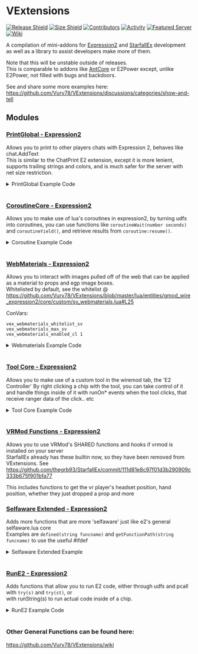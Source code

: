 # VExtensions
[![Release Shield](https://img.shields.io/github/v/release/Vurv78/VExtensions?style=flat-square)](https://github.com/Vurv78/VExtensions/releases/latest)
[![Size Shield](https://img.shields.io/github/repo-size/Vurv78/VExtensions?color=red&style=flat-square)](https://github.com/Vurv78/VExtensions/tree/master/lua)
[![Contributors](https://img.shields.io/github/contributors/Vurv78/VExtensions?style=flat-square)](https://github.com/Vurv78/VExtensions/contributors)
[![Activity](https://img.shields.io/github/commit-activity/m/Vurv78/VExtensions?color=yellow&style=flat-square)](https://github.com/Vurv78/VExtensions/pulse)
[![Featured Server](https://img.shields.io/badge/Featured%20Server-E2%20Beyond%20Infinity-lightgrey?style=flat-square)](steam://connect/69.140.244.127:27015)
[![Wiki](https://img.shields.io/badge/Wiki-here-purple.svg?style=flat-square)](https://github.com/Vurv78/VExtensions/wiki)

A compilation of mini-addons for [Expression2](https://github.com/wiremod/wire) and [StarfallEx](https://github.com/thegrb93/StarfallEx) development as well as a library to assist developers make more of them.

Note that this will be unstable outside of releases.  
This is comparable to addons like [AntCore](https://github.com/tockno/E2-AntCore) or E2Power except, unlike E2Power, not filled with bugs and backdoors.


See and share some more examples here: https://github.com/Vurv78/VExtensions/discussions/categories/show-and-tell

## Modules

### [PrintGlobal - Expression2](https://github.com/Vurv78/VExtensions/wiki/PrintGlobal)
Allows you to print to other players chats with Expression 2, behaves like chat.AddText  
This is similar to the ChatPrint E2 extension, except it is more lenient, supports trailing strings and colors, and is much safer for the server with net size restriction.
<details><summary>PrintGlobal Example Code</summary>

```ruby
@name Chat Colorer
@persist Owner:entity

# This chip hides your chat and prints instead,
# Turning your name blue and text gray.

if(first()){
    runOnChat(1)
    Owner = owner()
}elseif(chatClk(Owner)){
    hideChat(1)
    local Text = lastSaid()
    printGlobal(vec(50,50,200), Owner:name(), vec(255), ": ", vec(220), Text)
}
```
</details><br>

### [CoroutineCore - Expression2](https://github.com/Vurv78/VExtensions/wiki/CoroutineCore)
Allows you to make use of lua's coroutines in expression2, by turning udfs into coroutines, you can use functions like ``coroutineWait(number seconds)`` and ``coroutineYield()``, and retrieve results from ``coroutine:resume()``.
<details><summary>Coroutine Example Code</summary>

```ruby
@name CoroutineCore Example
@persist Co:coroutine
if(first()){
    function thread(){
        while(1){
            coroutineWait(5)
            print("5 seconds have passed")
        }
    }
    Co = coroutine("thread")
    runOnTick(1)
}elseif(tickClk()){
    if(Co:status()!="dead"){
        Co:resume()
    }
}

```
</details><br>


### [WebMaterials - Expression2](https://github.com/Vurv78/VExtensions/wiki/WebMaterials)
Allows you to interact with images pulled off of the web that can be applied as a material to props and egp image boxes.  
Whitelisted by default, see the whitelist @ https://github.com/Vurv78/VExtensions/blob/master/lua/entities/gmod_wire_expression2/core/custom/sv_webmaterials.lua#L25

ConVars:
```
vex_webmaterials_whitelist_sv
vex_webmaterials_max_sv
vex_webmaterials_enabled_cl 1
```

<details><summary>Webmaterials Example Code</summary>

```ruby
@name Webmaterials Prop Example
@persist P:entity M:webmaterial
# Spawns box with some beautiful rust evangelism on it
if(first()){
    P = propSpawn("models/hunter/blocks/cube075x075x075.mdl",entity():pos(),ang(),0)
    M = webMaterial("https://i.imgur.com/lfBBhiE.png")
    interval(100)
}else{
    P:setMaterial( M )
}
```
</details><br>

### [Tool Core - Expression2](https://github.com/Vurv78/VExtensions/wiki/Tool-Core)
Allows you to make use of a custom tool in the wiremod tab, the 'E2 Controller'
By right clicking a chip with the tool, you can take control of it and handle things inside of it with runOn* events when the tool clicks, that receive ranger data of the click.. etc
<details><summary>Tool Core Example Code</summary>

```ruby
@name Hologram Placer Example
@persist HoloInd ColorInd Colors:array SelectedColor:vector
# Example of how to use the E2 Controller from VExtensions.

if(first()){
    runOnE2CLeftClick(1)
    runOnE2CReload(1)
    runOnE2CRightClick(1)

    # These are the colors that will be cycled through when we right click.
    Colors = array(
        vec(255,0,0), # Red
        vec(255,69,0), # Orange
        vec(255,255,0), # Yellow
        vec(0,255,0), # Green
        vec(0,255,200), # Aqua
        vec(0,0,255), # Blue
        vec(180,0,255), # Purple
        vec(255,0,255) # Pink
    )
    ColorInd = 1
    SelectedColor = Colors[1,vector]
}elseif(e2CLeftMouseClk()){
    local RData = lastE2CRangerInfo()
    local Pos = RData:pos()
    local Normal = RData:hitNormal()
    holoCreate(HoloInd,Pos,vec(1,5,5),Normal:toAngle(),SelectedColor)
    HoloInd = (HoloInd+1)%holoMaxAmount()
}elseif(e2CReloadClk()){
    print("Deleted all holos!")
    HoloInd = 0
    holoDeleteAll(1)
}elseif(e2CRightMouseClk()){
    ColorInd = (ColorInd+1)%Colors:count()
    SelectedColor = Colors[ColorInd+1,vector]
    printColor(SelectedColor,"Changed Color!")
}

```
</details><br>

### [VRMod Functions - Expression2](https://github.com/Vurv78/VExtensions/wiki/VRMod)

Allows you to use VRMod's SHARED functions and hooks if vrmod is installed on your server  
StarfallEx already has these builtin now, so they have been removed from VExtensions. See https://github.com/thegrb93/StarfallEx/commit/111d81e8c97f01d3b290909c333b675f901bfa77

This includes functions to get the vr player's headset position, hand position, whether they just dropped a prop and more


### [Selfaware Extended - Expression2](https://github.com/Vurv78/VExtensions/wiki/SelfAware-Extended)

Adds more functions that are more 'selfaware' just like e2's general selfaware.lua core  
Examples are ``defined(string funcname)`` and ``getFunctionPath(string funcname)`` to use the useful #ifdef
<details><summary>Selfaware Extended Example</summary>

```ruby
@name SelfAware Extended Example
# Say a function name in chat, and the chip will print the OPS cost of the function.

if(first()){
    runOnChat(1)
}elseif(chatClk()){
    local YELLOW = vec(255,255,50)
    local WHITE = vec(255)
    local RED = vec(200,70,70)

    local FuncName = lastSaid():explode(" ")[1,string]
    local FuncData = getBuiltinFuncInfo(FuncName)
    if(FuncData){
        local OPSCost = FuncData[3,number]
        printGlobal(RED, "Function", WHITE, ": ", YELLOW, FuncName, RED, "\nCosts", WHITE, ": ", YELLOW, OPSCost, " ops")
    }else{
        printGlobal(RED, "No function data found for: ", YELLOW, FuncName)
    }
}

```
</details><br>

### [RunE2 - Expression2](https://github.com/Vurv78/VExtensions/wiki/RunE2)

Adds functions that allow you to run E2 code, either through udfs and pcall with ``try(s)`` and ``try(st)``, or  
with runString(s) to run actual code inside of a chip.
<details><summary>RunE2 Example Code</summary>

```ruby
@name RunE2 Example
print( runString("error(\"test\")", 1) ) #--> "test"
```
</details><br>

### Other General Functions can be found here:
https://github.com/Vurv78/VExtensions/wiki

